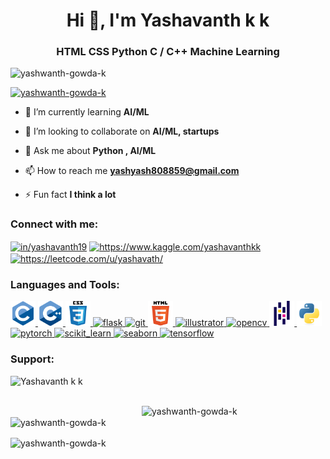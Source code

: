 <h1 align="center">Hi 👋, I'm Yashavanth k k</h1>
<h3 align="center">HTML CSS Python C / C++ Machine Learning</h3>

<p align="left"> <img src="https://komarev.com/ghpvc/?username=yashwanth-gowda-k&label=Profile%20views&color=0e75b6&style=flat" alt="yashwanth-gowda-k" /> </p>

<p align="left"> <a href="https://github.com/ryo-ma/github-profile-trophy"><img src="https://github-profile-trophy.vercel.app/?username=yashwanth-gowda-k" alt="yashwanth-gowda-k" /></a> </p>

- 🌱 I’m currently learning **AI/ML**

- 👯 I’m looking to collaborate on **AI/ML, startups**

- 💬 Ask me about **Python , AI/ML**

- 📫 How to reach me **yashyash808859@gmail.com**

- ⚡ Fun fact **I think a lot**

<h3 align="left">Connect with me:</h3>
<p align="left">
<a href="https://linkedin.com/in/in/yashavanth19" target="blank"><img align="center" src="https://raw.githubusercontent.com/rahuldkjain/github-profile-readme-generator/master/src/images/icons/Social/linked-in-alt.svg" alt="in/yashavanth19" height="30" width="40" /></a>
<a href="https://kaggle.com/https://www.kaggle.com/yashavanthkk" target="blank"><img align="center" src="https://raw.githubusercontent.com/rahuldkjain/github-profile-readme-generator/master/src/images/icons/Social/kaggle.svg" alt="https://www.kaggle.com/yashavanthkk" height="30" width="40" /></a>
<a href="https://www.leetcode.com/https://leetcode.com/u/yashavath/" target="blank"><img align="center" src="https://raw.githubusercontent.com/rahuldkjain/github-profile-readme-generator/master/src/images/icons/Social/leet-code.svg" alt="https://leetcode.com/u/yashavath/" height="30" width="40" /></a>
</p>

<h3 align="left">Languages and Tools:</h3>
<p align="left"> <a href="https://www.cprogramming.com/" target="_blank" rel="noreferrer"> <img src="https://raw.githubusercontent.com/devicons/devicon/master/icons/c/c-original.svg" alt="c" width="40" height="40"/> </a> <a href="https://www.w3schools.com/cpp/" target="_blank" rel="noreferrer"> <img src="https://raw.githubusercontent.com/devicons/devicon/master/icons/cplusplus/cplusplus-original.svg" alt="cplusplus" width="40" height="40"/> </a> <a href="https://www.w3schools.com/css/" target="_blank" rel="noreferrer"> <img src="https://raw.githubusercontent.com/devicons/devicon/master/icons/css3/css3-original-wordmark.svg" alt="css3" width="40" height="40"/> </a> <a href="https://flask.palletsprojects.com/" target="_blank" rel="noreferrer"> <img src="https://www.vectorlogo.zone/logos/pocoo_flask/pocoo_flask-icon.svg" alt="flask" width="40" height="40"/> </a> <a href="https://git-scm.com/" target="_blank" rel="noreferrer"> <img src="https://www.vectorlogo.zone/logos/git-scm/git-scm-icon.svg" alt="git" width="40" height="40"/> </a> <a href="https://www.w3.org/html/" target="_blank" rel="noreferrer"> <img src="https://raw.githubusercontent.com/devicons/devicon/master/icons/html5/html5-original-wordmark.svg" alt="html5" width="40" height="40"/> </a> <a href="https://www.adobe.com/in/products/illustrator.html" target="_blank" rel="noreferrer"> <img src="https://www.vectorlogo.zone/logos/adobe_illustrator/adobe_illustrator-icon.svg" alt="illustrator" width="40" height="40"/> </a> <a href="https://opencv.org/" target="_blank" rel="noreferrer"> <img src="https://www.vectorlogo.zone/logos/opencv/opencv-icon.svg" alt="opencv" width="40" height="40"/> </a> <a href="https://pandas.pydata.org/" target="_blank" rel="noreferrer"> <img src="https://raw.githubusercontent.com/devicons/devicon/2ae2a900d2f041da66e950e4d48052658d850630/icons/pandas/pandas-original.svg" alt="pandas" width="40" height="40"/> </a> <a href="https://www.python.org" target="_blank" rel="noreferrer"> <img src="https://raw.githubusercontent.com/devicons/devicon/master/icons/python/python-original.svg" alt="python" width="40" height="40"/> </a> <a href="https://pytorch.org/" target="_blank" rel="noreferrer"> <img src="https://www.vectorlogo.zone/logos/pytorch/pytorch-icon.svg" alt="pytorch" width="40" height="40"/> </a> <a href="https://scikit-learn.org/" target="_blank" rel="noreferrer"> <img src="https://upload.wikimedia.org/wikipedia/commons/0/05/Scikit_learn_logo_small.svg" alt="scikit_learn" width="40" height="40"/> </a> <a href="https://seaborn.pydata.org/" target="_blank" rel="noreferrer"> <img src="https://seaborn.pydata.org/_images/logo-mark-lightbg.svg" alt="seaborn" width="40" height="40"/> </a> <a href="https://www.tensorflow.org" target="_blank" rel="noreferrer"> <img src="https://www.vectorlogo.zone/logos/tensorflow/tensorflow-icon.svg" alt="tensorflow" width="40" height="40"/> </a> </p>

<h3 align="left">Support:</h3>
<p><a href="https://www.buymeacoffee.com/Yashavanth k k"> <img align="left" src="https://cdn.buymeacoffee.com/buttons/v2/default-yellow.png" height="50" width="210" alt="Yashavanth k k" /></a></p><br><br>

<p><img align="left" src="https://github-readme-stats.vercel.app/api/top-langs?username=yashwanth-gowda-k&show_icons=true&locale=en&layout=compact" alt="yashwanth-gowda-k" /></p>

<p>&nbsp;<img align="center" src="https://github-readme-stats.vercel.app/api?username=yashwanth-gowda-k&show_icons=true&locale=en" alt="yashwanth-gowda-k" /></p>

<p><img align="center" src="https://github-readme-streak-stats.herokuapp.com/?user=yashwanth-gowda-k&" alt="yashwanth-gowda-k" /></p>
